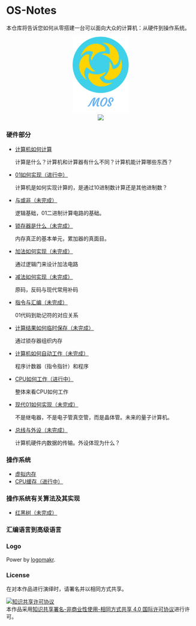 # OS-Notes

本仓库将告诉您如何从零搭建一台可以面向大众的计算机：从硬件到操作系统。               

<div align="center"> 
    <img src="other/moslogo.png" width="150px"/>
	<br/>
     <a href="https://3249977074.gitbook.io/os-notes/">
         <img src="https://img.shields.io/badge/_-gitbook-4ab8a1.svg">
    </a> 
</div>



### 硬件部分

- [计算机如何计算](notes/how-computer-compute.md)

  计算是什么？计算机和计算器有什么不同？计算机能计算哪些东西？

- [01如何实现（进行中）](notes/01-implement.md)

  计算机是如何实现计算的，是通过10进制数计算还是其他进制数？

- [与或非（未完成）]()

  逻辑基础，01二进制计算电路的基础。

- [锁存器是什么（未完成）]()

  内存真正的基本单元，累加器的真面目。

- [加法如何实现（未完成）]()

  通过逻辑门来设计加法电路

- [减法如何实现（未完成）]()

  原码，反码与现代常用补码

- [指令与汇编（未完成）]()

  01代码到助记符的对应关系

- [计算结果如何临时保存（未完成）]()

  通过锁存器组织内存

- [计算机如何自动工作（未完成）]()

  程序计数器（指令指针）和程序

- [CPU如何工作（进行中）](notes/how-does-cpu-work.md)

  整体来看CPU如何工作

- [现代01如何实现（未完成）]()

  不是继电器，不是电子管真空管，而是晶体管。未来的量子计算机。

- [总线与外设（未完成）]()

  计算机硬件内数据的传输。外设体现为什么？

### 操作系统

- [虚拟内存](notes/virtual-memory.md)
- [CPU缓存（进行中）](notes/cpu-cache.md)

### 操作系统有关算法及其实现

- [红黑树（未完成）](notes/red-black-tree.md)

### 汇编语言到高级语言

### Logo

Power by [logomakr](https://logomakr.com/).
### License
在对本作品进行演绎时，请署名并以相同方式共享。

<a rel="license" href="http://creativecommons.org/licenses/by-nc-sa/4.0/"><img alt="知识共享许可协议" style="border-width:0" src="https://i.creativecommons.org/l/by-nc-sa/4.0/88x31.png" /></a><br />本作品采用<a rel="license" href="http://creativecommons.org/licenses/by-nc-sa/4.0/">知识共享署名-非商业性使用-相同方式共享 4.0 国际许可协议</a>进行许可。
